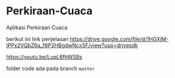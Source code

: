 # Perkiraan-Cuaca
Aplikasi Perkiraan Cuaca

berikut ini link penjelasan https://drive.google.com/file/d/1HGXjM-IPPx2VQbZ6a_f8P2HBgdwNcxSF/view?usp=drivesdk

https://youtu.be/LupL6fhWSBs

folder code ada pada branch `master`
